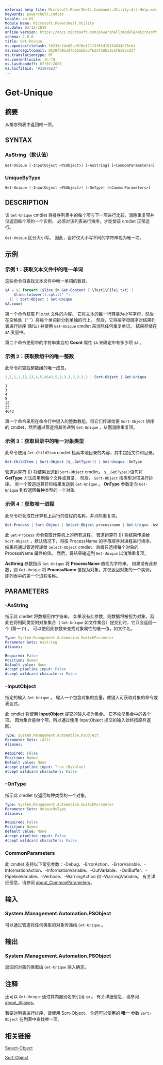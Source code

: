```yaml
---
external help file: Microsoft.PowerShell.Commands.Utility.dll-Help.xml
keywords: powershell,cmdlet
Locale: en-US
Module Name: Microsoft.PowerShell.Utility
ms.date: 03/12/2019
online version: https://docs.microsoft.com/powershell/module/microsoft.powershell.utility/get-unique?view=powershell-7.1&WT.mc_id=ps-gethelp
schema: 2.0.0
title: Get-Unique
ms.openlocfilehash: f0233e24e82ce5f0ef2113f65d19134833d75cb1
ms.sourcegitcommit: 9b28fb9a3d72655bb63f62af18b3a5af6a05cd3f
ms.translationtype: MT
ms.contentlocale: zh-CN
ms.lasthandoff: 07/07/2020
ms.locfileid: "93197683"
---
```

# Get-Unique

## 摘要
从排序列表中返回唯一项。

## SYNTAX

### AsString（默认值）

```
Get-Unique [-InputObject <PSObject>] [-AsString] [<CommonParameters>]
```

### UniqueByType

```
Get-Unique [-InputObject <PSObject>] [-OnType] [<CommonParameters>]
```

## DESCRIPTION

该 `Get-Unique` cmdlet 将排序列表中的每个项与下一项进行比较，消除重复项并仅返回每个项的一个实例。 必须对该列表进行排序，才能使该 cmdlet 正常运行。

`Get-Unique` 区分大小写。 因此，会将仅大小写不同的字符串视为唯一项。

## 示例

### 示例 1：获取文本文件中的唯一单词

这些命令将查找文本文件中唯一单词的数目。

```powershell
$A = $( foreach ($line in Get-Content C:\Test1\File1.txt) {
    $line.tolower().split(" ")
  }) | Sort-Object | Get-Unique
$A.count
```

第一个命令获取 File.txt 文件的内容。 它将文本的每一行转换为小写字母，然后在空格处（“ ”）将每个单词拆分到单独的行上。 然后，它将按字母顺序对结果列表进行排序 (默认) 并使用 `Get-Unique` cmdlet 来消除任何重复单词。 结果存储在 `$A` 变量中。

第二个命令使用中的字符串集合的 **Count** 属性 `$A` 来确定中有多少项 `$A` 。

### 示例 2：获取数组中的唯一整数

此命令将查找整数组的唯一成员。

```powershell
1,1,1,1,12,23,4,5,4643,5,3,3,3,3,3,3,3 | Sort-Object | Get-Unique
```

```Output
1
3
4
5
12
23
4643
```

第一个命令采用在命令行中键入的整数数组，将它们传递给要 `Sort-Object` 排序的 cmdlet，然后通过管道将其传递到 `Get-Unique` ，从而消除重复项。

### 示例 3：获取目录中的唯一对象类型

此命令使用 `Get-ChildItem` cmdlet 检索本地目录的内容，其中包括文件和目录。

```powershell
Get-ChildItem | Sort-Object {$_.GetType()} | Get-Unique -OnType
```

管道运算符 (|) 将结果发送到 `Sort-Object` cmdlet。 `$_.GetType()`语句将 **GetType** 方法应用到每个文件或目录。 然后， `Sort-Object` 按类型对项进行排序。 另一个管道运算符将结果发送到 `Get-Unique` 。 **OnType** 参数定向 `Get-Unique` 到仅返回每种类型的一个对象。

### 示例 4：获取唯一进程

此命令将获取在计算机上运行的进程的名称，并消除重复项。

```powershell
Get-Process | Sort-Object | Select-Object processname | Get-Unique -AsString
```

此 `Get-Process` 命令获取计算机上的所有进程。 管道运算符 (|) 将结果传递给 `Sort-Object` ，默认情况下，将按 ProcessName 的字母顺序对进程进行排序。 结果将通过管道传递给 `Select-Object` cmdlet，后者只选择每个对象的 ProcessName 属性的值。 然后，将结果输送到 `Get-Unique` 以消除重复项。

**AsString** 参数指示 `Get-Unique` 将 **ProcessName** 值视为字符串。
如果没有此参数，则 `Get-Unique` 将 **ProcessName** 值视为对象，并仅返回对象的一个实例，即列表中的第一个进程名称。

## PARAMETERS

### -AsString

指示此 cmdlet 将数据用作字符串。 如果没有此参数，则数据将被视为对象，因此在将相同类型的对象集合（ `Get-Unique` 如文件集合）提交到时，它只会返回一个 (第一个) 。 可以使用此参数来查找对象属性的唯一值，如文件名。

```yaml
Type: System.Management.Automation.SwitchParameter
Parameter Sets: AsString
Aliases:

Required: False
Position: Named
Default value: None
Accept pipeline input: False
Accept wildcard characters: False
```

### -InputObject

指定的输入 `Get-Unique` 。 输入一个包含对象的变量，或键入可获取对象的命令或表达式。

此 cmdlet 将使用 **InputObject** 提交的输入视为集合。 它不枚举集合中的各个项。 因为集合是单个项，所以通过使用 InputObject  提交的输入始终按原样返回。

```yaml
Type: System.Management.Automation.PSObject
Parameter Sets: (All)
Aliases:

Required: False
Position: Named
Default value: None
Accept pipeline input: True (ByValue)
Accept wildcard characters: False
```

### -OnType

指示此 cmdlet 仅返回每种类型的一个对象。

```yaml
Type: System.Management.Automation.SwitchParameter
Parameter Sets: UniqueByType
Aliases:

Required: False
Position: Named
Default value: None
Accept pipeline input: False
Accept wildcard characters: False
```

### CommonParameters

此 cmdlet 支持以下常见参数：-Debug、-ErrorAction、-ErrorVariable、-InformationAction、-InformationVariable、-OutVariable、-OutBuffer、-PipelineVariable、-Verbose、-WarningAction 和 -WarningVariable。 有关详细信息，请参阅 [about_CommonParameters](https://go.microsoft.com/fwlink/?LinkID=113216)。

## 输入

### System.Management.Automation.PSObject

可以通过管道将任何类型的对象传递给 `Get-Unique` 。

## 输出

### System.Management.Automation.PSObject

返回的对象的类型由 `Get-Unique` 输入确定。

## 注释

还可以 `Get-Unique` 通过其内置别名来引用 `gu` 。 有关详细信息，请参阅 [about_Aliases](../Microsoft.PowerShell.Core/About/about_Aliases.md)。

若要对列表进行排序，请使用 Sort-Object。 你还可以使用的 **唯一** 参数 `Sort-Object` 在列表中查找唯一项。

## 相关链接

[Select-Object](Select-Object.md)

[Sort-Object](Sort-Object.md)

